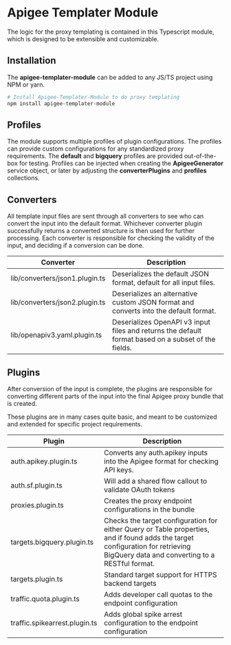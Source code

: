 # Apigee Templater Module

The logic for the proxy templating is contained in this Typescript module, which is designed to be extensible and customizable.  

## Installation

The **apigee-templater-module** can be added to any JS/TS project using NPM or yarn.

```sh
# Install Apigee-Templater-Module to do proxy templating
npm install apigee-templater-module
```

## Profiles

The module supports multiple profiles of plugin configurations. The profiles can provide custom configurations for any standardized proxy requirements.  The **default** and **bigquery** profiles are provided out-of-the-box for testing. Profiles can be injected when creating the **ApigeeGenerator** service object, or later by adjusting the **converterPlugins** and **profiles** collections.

## Converters

All template input files are sent through all converters to see who can convert the input into the default format.  Whichever converter plugin successfully returns a converted structure is then used for further processing. Each converter is responsible for checking the validity of the input, and deciding if a conversion can be done.

| Converter | Description |
| --------- | ----------- |
| lib/converters/json1.plugin.ts | Deserializes the default JSON format, default for all input files. |
| lib/converters/json2.plugin.ts | Deserializes an alternative custom JSON format and converts into the default format. |
| lib/openapiv3.yaml.plugin.ts | Deserializes OpenAPI v3 input files and returns the default format based on a subset of the fields.

## Plugins

After conversion of the input is complete, the plugins are responsible for converting different parts of the input into the final Apigee proxy bundle that is created. 

These plugins are in many cases quite basic, and meant to be customized and extended for specific project requirements.

| Plugin | Description |
| - | - |
| auth.apikey.plugin.ts | Converts any auth.apikey inputs into the Apigee format for checking API keys. |
| auth.sf.plugin.ts | Will add a shared flow callout to validate OAuth tokens |
| proxies.plugin.ts | Creates the proxy endpoint configurations in the bundle |
| targets.bigquery.plugin.ts | Checks the target configuration for either Query or Table properties, and if found adds the target configuration for retrieving BigQuery data and converting to a RESTful format. |
| targets.plugin.ts | Standard target support for HTTPS backend targets |
| traffic.quota.plugin.ts | Adds developer call quotas to the endpoint configuration |
| traffic.spikearrest.plugin.ts | Adds global spike arrest configuration to the endpoint configuration |


